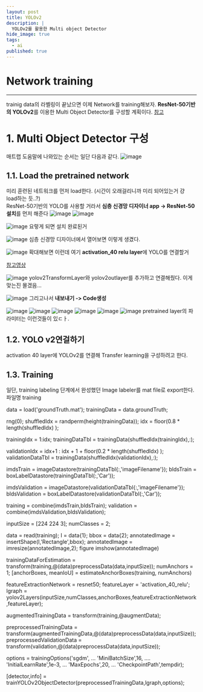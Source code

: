 ```yaml
---
layout: post
title: YOLOv2
description: |
  YOLOv2를 활용한 Multi object Detector
hide_image: true
tags:
  - ai
published: true
---
```



# Network training
* * *
trainig data의 라벨링이 끝났으면 이제 Network를 training해보자. **ResNet-50기반의 YOLOv2**를 이용한 Multi Object Detector를 구성할 계획이다.
[참고](https://kr.mathworks.com/help/vision/ug/create-yolo-v2-object-detection-network.html?searchHighlight=YOLO&s_tid=srchtitle)

# 1. Multi Object Detector 구성
매트랩 도움말에 나와있는 순서는 일단 다음과 같다.
![image](https://user-images.githubusercontent.com/69246778/130351314-b3cbe86b-d904-450e-9abd-0fa1e0a41ac4.png)

## 1.1. Load the pretrained network
미리 훈련된 네트워크를 먼저 load한다. (시간이 오래걸리니까 미리 되어있는거 걍 load하는 듯..?)   
ResNet-50기반의 YOLO를 사용할 거라서 **심층 신경망 디자이너 app -> ResNet-50설치**를 먼저 해준다
![image](https://user-images.githubusercontent.com/69246778/130351966-1f9f0a2b-e2d8-4c88-9482-6511d4a54959.png)
![image](https://user-images.githubusercontent.com/69246778/130352014-3b797bc0-6ce8-457d-9857-bf0e32ecfcbb.png)
   
![image](https://user-images.githubusercontent.com/69246778/130352170-b468d04b-04d2-439e-adba-25916f08ca76.png)
요렇게 되면 설치 완료된거   
   
![image](https://user-images.githubusercontent.com/69246778/130352345-eaa4ee07-2214-4d98-9583-8d681ad2712a.png)
심층 신경망 디자이너에서 열어보면 이렇게 생겼다.   
   
![image](https://user-images.githubusercontent.com/69246778/130438661-d841ac23-550c-4ebe-9e7d-90c64546bfe2.png)
확대해보면 이런데 여기 **activation_40 relu layer**에 YOLO를 연결할거

[참고영상](https://kr.mathworks.com/videos/object-detection-and-deep-learning-model-development-with-matlab-yolov2-1576477341892.html)

![image](https://user-images.githubusercontent.com/69246778/130440168-b39a10e9-e2bb-4423-950e-dc7ac8639973.png)
yolov2TransformLayer와 yolov2outlayer를 추가하고 연결해줬다. 이게 맞는진 몰겠음...

![image](https://user-images.githubusercontent.com/69246778/130440293-30a711c3-492c-4270-ba03-9546c738e8d1.png)
그리고나서 **내보내기 -> Code생성**




![image](https://user-images.githubusercontent.com/69246778/130352371-5ce2e639-5233-4806-a80a-58bc08ba973e.png)
![image](https://user-images.githubusercontent.com/69246778/130352380-b5ef61cc-aebd-4c8e-8d49-363da7a4eb30.png)
![image](https://user-images.githubusercontent.com/69246778/130352391-987eaa42-742c-4aad-ba3b-b8f455d8d25f.png)
![image](https://user-images.githubusercontent.com/69246778/130352396-85bb29a9-9b0e-495b-84ef-8aeeced8a741.png)
![image](https://user-images.githubusercontent.com/69246778/130352402-3565b617-0da2-4dbf-890f-8930ce470499.png)
![image](https://user-images.githubusercontent.com/69246778/130352408-cf9cb6e2-c6aa-4743-a896-831d64be8772.png)
pretrained layer의 파라미터는 이런것들이 있ㄷㅏ.

## 1.2. YOLO v2연걸하기
activation 40 layer에 YOLOv2를 연결해 Transfer learning을 구성하려고 한다.
 




## 1.3. Training
일단, training labeling 단계에서 완성했던 Image labeler를 mat file로 export한다. 파일명 training

data = load('groundTruth.mat');
trainingData = data.groundTruth;

rng(0);
shuffledIdx = randperm(height(trainingData));
idx = floor(0.8 * length(shuffledIdx) );

trainingIdx = 1:idx;
trainingDataTbl = trainingData(shuffledIdx(trainingIdx),:);

validationIdx = idx+1 : idx + 1 + floor(0.2 * length(shuffledIdx) );
validationDataTbl = trainingData(shuffledIdx(validationIdx),:);


imdsTrain = imageDatastore(trainingDataTbl{:,'imageFilename'});
bldsTrain = boxLabelDatastore(trainingDataTbl(:,'Car'));

imdsValidation = imageDatastore(validationDataTbl{:,'imageFilename'});
bldsValidation = boxLabelDatastore(validationDataTbl(:,'Car'));

training = combine(imdsTrain,bldsTrain);
validation = combine(imdsValidation,bldsValidation);

inputSize = [224 224 3];
numClasses = 2;

data = read(training);
I = data{1};
bbox = data{2};
annotatedImage = insertShape(I,'Rectangle',bbox);
annotatedImage = imresize(annotatedImage,2);
figure
imshow(annotatedImage)



trainingDataForEstimation = transform(training,@(data)preprocessData(data,inputSize));
numAnchors = 1;
[anchorBoxes, meanIoU] = estimateAnchorBoxes(training, numAnchors)

featureExtractionNetwork = resnet50;
featureLayer = 'activation_40_relu';
lgraph = yolov2Layers(inputSize,numClasses,anchorBoxes,featureExtractionNetwork,featureLayer);


augmentedTrainingData = transform(training,@augmentData);


preprocessedTrainingData = transform(augmentedTrainingData,@(data)preprocessData(data,inputSize));
preprocessedValidationData = transform(validation,@(data)preprocessData(data,inputSize));




options = trainingOptions('sgdm', ...
        'MiniBatchSize',16, ....
        'InitialLearnRate',1e-3, ...
        'MaxEpochs',20, ... 
        'CheckpointPath',tempdir);

[detector,info] = trainYOLOv2ObjectDetector(preprocessedTrainingData,lgraph,options);


          
